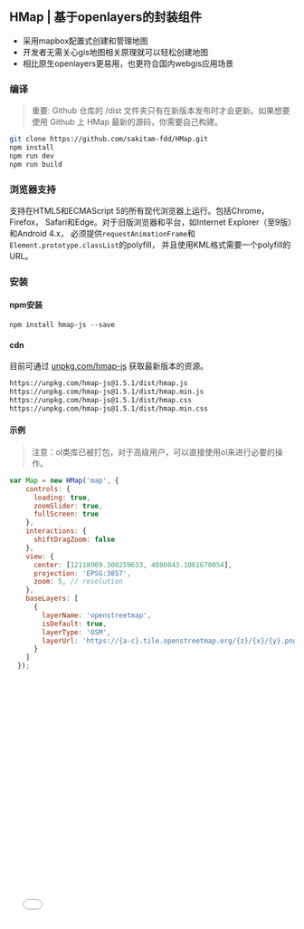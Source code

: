 ## HMap  |  基于openlayers的封装组件

- 采用mapbox配置式创建和管理地图
- 开发者无需关心gis地图相关原理就可以轻松创建地图
- 相比原生openlayers更易用，也更符合国内webgis应用场景

### 编译

> 重要: Github 仓库的 /dist 文件夹只有在新版本发布时才会更新。如果想要使用 Github 上 HMap 最新的源码，你需要自己构建。

```bash
git clone https://github.com/sakitam-fdd/HMap.git
npm install
npm run dev
npm run build
```

### 浏览器支持

支持在HTML5和ECMAScript 5的所有现代浏览器上运行。包括Chrome，Firefox，
Safari和Edge。对于旧版浏览器和平台，如Internet Explorer（至9版）和Android 4.x，
必须提供`requestAnimationFrame`和`Element.prototype.classList`的polyfill，
并且使用KML格式需要一个polyfill的URL。

### 安装

#### npm安装

```
npm install hmap-js --save
```

#### cdn

目前可通过 [unpkg.com/hmap-js](https://unpkg.com/hmap-js@1.5.1/dist/hmap.js) 获取最新版本的资源。

```bash
https://unpkg.com/hmap-js@1.5.1/dist/hmap.js
https://unpkg.com/hmap-js@1.5.1/dist/hmap.min.js
https://unpkg.com/hmap-js@1.5.1/dist/hmap.css
https://unpkg.com/hmap-js@1.5.1/dist/hmap.min.css
```

#### 示例

> 注意：ol类库已被打包，对于高级用户，可以直接使用ol来进行必要的操作。

```javascript
var Map = new HMap('map', {
    controls: {
      loading: true,
      zoomSlider: true,
      fullScreen: true
    },
    interactions: {
      shiftDragZoom: false
    },
    view: {
      center: [12118909.300259633, 4086043.1061670054],
      projection: 'EPSG:3857',
      zoom: 5, // resolution
    },
    baseLayers: [
      {
        layerName: 'openstreetmap',
        isDefault: true,
        layerType: 'OSM',
        layerUrl: 'https://{a-c}.tile.openstreetmap.org/{z}/{x}/{y}.png'
      }
    ]
  });
```

<iframe width="100%" height="430" src="//jsrun.net/yUiKp/embedded/all/light/" allowfullscreen="allowfullscreen" frameborder="0"></iframe>
